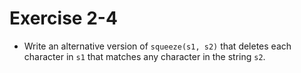 # Exercise 2-4

- Write an alternative version of `squeeze(s1, s2)` that deletes each character in `s1` that
matches any character in the string `s2`.

